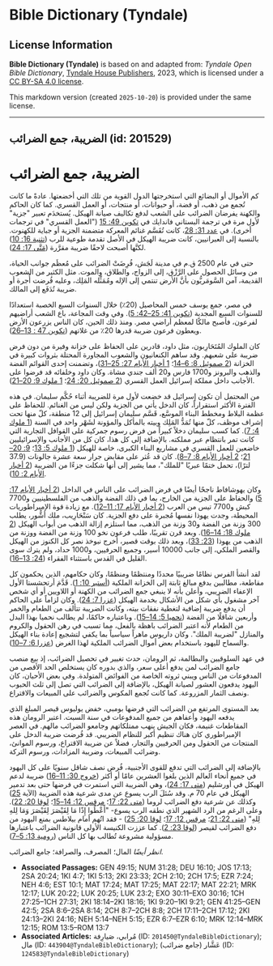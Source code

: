 # Bible Dictionary (Tyndale)

## License Information

**Bible Dictionary (Tyndale)** is based on and adapted from: _Tyndale Open Bible Dictionary_, [Tyndale House Publishers](https://tyndaleopenresources.com/), 2023, which is licensed under a [CC BY-SA 4.0 license](https://creativecommons.org/licenses/by-sa/4.0/legalcode.en).

This markdown version (created `2025-10-20`) is provided under the same license.



--------------------------------

## الضريبة، جمع الضرائب (id: 201529)

الضريبة، جمع الضرائب
====================

كم الأموال أو البضائع التي استخرجتها الدول القوية من تلك التي أخضعتها. عادةً ما كانت تُجمع من ذهب، أو فضة، أو حيوانات، أو منتجات، أو العمل القسري. كما كان الحاكم والكهنة يفرضان الضرائب على الشعب لدفع تكاليف صيانة الهيكل. يُستخدَم تعبير "جزية" لأول مرة في ترجمة البستاني فاندايك في [تكوين 49: 15](https://ref.ly/Gen49:15) ("العمل القسري" في ترجمات أخرى). في [عدد 31: 28](https://ref.ly/Num31:28)، كانت تُقَسَّم غنائم المعركة متضمنة الجزية أو جباية للكهنوت. بالنسبة إلى العبرانيين، كانت ضريبة الهيكل في الأصل تقدمة طوعية للرب ([تثنية 16: 10](https://ref.ly/Deut16:10)) لكنَّها أصبحت لاحقًا ضريبة مقرَّرة ([مَتَّى 17: 24](https://ref.ly/Matt17:24)).

حتى في عام 2500 ق.م في مدينة لَجَش، فُرِضَتْ الضرائب على مُعظَم جوانب الحياة، من وسائل الحصول على الرَّزْق، إلى الزواج، والطلاق، والموت. مثل الكثير من الشعوب القديمة، آمن السَّومَريُّون بأنَّ الأرض تنتمي إلى الإله ومُمَثِّله المَلِك، وعليه فُرضت أُجرة أو ضريبة تُدَفَع إلى المالك.

في مصر، جمع يوسف خمس المحاصيل (20٪) خلال السنوات السبع الخصبة استعدادًا للسنوات السبع المجدبة ([تكوين 41: 25–42: 5](https://ref.ly/Gen41:25-Gen42:5)). وفي وقت المجاعة، باع الشعب أراضيهم لفرعون، فأصبح مالكًا لمعظم أراضي مصر. ومنذ ذلك الحين، كان الناس يزرعون الأرض ويعطون فرعون ضريبة قدرها 20٪ من غلاتهم ([تكوين 47 : 13–26](https://ref.ly/Gen47:13-Gen47:26)).

كان الملوك المُتَحَارِبون، مثل داود، قادرين على الحفاظ على خزانة وفيرة من دون فرض ضريبة على شعبهم. وقد ساهم الكنعانيون والشعوب المجاورة المحتلة بثروات كبيرة في الخزانة ([2 صموئيل 8: 6–14](https://ref.ly/2Sam8:6-2Sam8:14)؛ [1 أخبار الأيام 27: 25–31](https://ref.ly/1Chr27:25-1Chr27:31))، وتضمنت إحدى القوائم الفضة والذهب والبرونز و1700 فارس و20 ألف جندي مشاة. وكان داود وخلفائه قد فرضوا على الأجانب داخل مملكة إسرائيل العمل القسري ([2 صموئيل 20: 24](https://ref.ly/2Sam20:24)؛ [1 ملوك 9: 20–21](https://ref.ly/1Kgs9:20-1Kgs9:21)).

من المحتمل أن تكون إسرائيل قد خضعت لأول مرة للضريبة أثناء حُكَّم سليمان. في هذه الفترة الأكثر استقراراً، كان الدخل يأتي من الجزية ولكن ليس من الغنائم. للحفاظ على عظمة البلاط ومخطط البناء الموسَّع، قَسَّم سليمان إسرائيل إلى 12 منطقة، كلّ منها تحت إشراف موظف، كلّ منها تُمَدُّ المَلِك وبيته بالمأكل والمؤونة لشَهْر واحد في السنة ([1 ملوك 4: 7](https://ref.ly/1Kgs4:7)). كما كسب سليمان دخلاً كبيراً من فرض رسوم جمركية على القوافل التجارية التي كانت تمر بانتظام عبر مملكته. بالإضافة إلى كل هذا، كان كل من الأجانب والإسرائيليين خاضعين للعمل القسري في مشاريع البناء الكبرى، خاصة للهيكل ([1 ملوك 5: 13](https://ref.ly/1Kgs5:13)؛ [9: 20–21](https://ref.ly/1Kgs9:20-1Kgs9:21)؛ [2 أخبار الأيام 8: 7–8](https://ref.ly/2Chr8:7-2Chr8:8)). كان قد عُثر على مقابض جرار سعة عشرة جالونات (37\.9 لترًا)، تحمل ختمًا عبريًا "للملك"، مما يشير إلى أنها شكلت جزءًا من الضريبة ([2 أخبار الأيام 2: 10](https://ref.ly/2Chr2:10)).

وكان يهوشافاط ناجحًا أيضًا في فرض الضرائب على الناس في الداخل ([2 أخبار الأيام 17: 5](https://ref.ly/2Chr17:5)) والحفاظ على الجزية من الخارج، بما في ذلك الفضة والذهب من الفلسطينيين و7700 كبش و7700 تيس من العرب ([2 أخبار الأيام 17: 11–12](https://ref.ly/2Chr17:11-2Chr17:12)). مع زيادة قوة الإمبراطوريات المحيطة، وجدت يهوذا نفسها مُجبرة على دفع الجزية. كان سَنْحَارِيب، ملك أشُّور، يطلب 300 وزنة من الفضة و30 وزنة من الذهب، مما استلزم إزالة الذهب من أبواب الهيكل ([2 ملوك 18: 14–16](https://ref.ly/2Kgs18:14-2Kgs18:16)). وبعد قرن تقريبًا، طلب فرعون نخو 100 وزنة من الفضة ووزنة من الذهب من يهوذا ([23: 33](https://ref.ly/2Kgs23:33))، وبعد ذلك بوقت قصير، أخرج نبوخذ نصر كل الكنوز من الهيكل والقصر الملكي، إلى جانب 10000 أسير، وجميع الحرفيين، و1000 حداد، ولم يترك سوى القليل في القدس باستثناء الفقراء ([24: 13–16](https://ref.ly/2Kgs24:13-2Kgs24:16)).

لقد أنشأ الفرس نظامًا ضريبيًا محددًا ومنتظمًا ومنظمًا، وكان حكامهم، الذين يحكمون كل مقاطعة، مطالبين بدفع مبالغ ثابتة إلى الخزانة الملكية ([أستير 10: 1](https://ref.ly/Esth10:1)). قَدَّمَ أرتحشستا الأول الإعفاء الضريبي، وأعلن بأنه لا ينبغي جمع الضرائب من الكهنة أو اللاويين أو أي شخص آخر مشغول بأي شكل من الأشكال بخدمة الهيكل ([عزرا 7: 24](https://ref.ly/Ezra7:24)). وكان لزاماً على الحاكم أن يدفع ضريبة إضافية لتغطية نفقات بيته، وكانت الضريبة تتألف من الطعام والخمر وأربعين شاقلًا من الفضة ([نحميا 5: 14–15](https://ref.ly/Neh5:14-Neh5:15)). وباعتباره حاكمًا، لم يطالب نحميا بهذا البدل من الطعام لأنه اعتبر الضرائب باهظة بالفعل، مما تسبب في رهن الحقول والكروم والمنازل "لضريبة الملك". وكان داريوس ماهراً سياسياً بما يكفي لتشجيع إعادة بناء الهيكل والسماح لليهود باستخدام بعض أموال الضرائب الملكية لهذا الغرض ([عزرا 6: 7–10](https://ref.ly/Ezra6:7-Ezra6:10)).

في عهد السلوقيين والبطالمة، ثم الرومان، حدث تغيير في تحصيل الضرائب، إذ بيع منصب جامع الضرائب لمن يدفع أعلى سعر، والذي بدوره كان يستخلص الحد الأقصى من المدفوعات من الناس ويبني ثروته الخاصة من الفوائض المتولدة. وفي بعض الأحيان، كان اليهود يدفعون العشور لصيانة الهيكل، بالإضافة إلى الضرائب التي تصل إلى ثلث الحبوب ونصف الثمار المزروعة. كما كانت تُجمع المكوس والضرائب على المبيعات والاقتراع.

بعد المستوى المرتفع من الضرائب التي فرضها بومبي، خفض يوليوس قيصر المبلغ الذي يدفعه اليهود وأعفاهم من جميع المدفوعات في سنة السبت. اعتبر الرومان هذه المقاطعات غنيمة، فكان الجيش ينهب ممتلكاتهم وجامعو الضرائب مالهم. في العصر الإمبراطوري كان هناك تنظيم أكبر للنظام الضريبي. قد فُرضت ضريبة الدخل على المنتجات من الحقول ومن الحرفيين والتجار، فضلاً عن ضريبة الاقتراع، ورسوم الموانئ، وضرائب المبيعات، وضريبة المزادات، ورسوم التركة.

بالإضافة إلى الضرائب التي تدفع للقوى الأجنبية، فُرض نصف شاقل سنويًا على كل اليهود في جميع أنحاء العالم الذين بلغوا العشرين عامًا أو أكثر ([خروج 30: 11–16](https://ref.ly/Exod30:11-Exod30:16)) ضريبة لدعم الهيكل في أورشليم ([متى 17: 24](https://ref.ly/Matt17:24))، وهي الضريبة التي استمرت في فرضها حتى بعد تدمير الهيكل في عام 70 م. وقد سُئلَ الرب يسوع عن مدى شرعية هذه الضريبة (الآية [25](https://ref.ly/Matt17:25)) وكذلك عن شرعية دفع الضرائب لروما ([متى 22: 17](https://ref.ly/Matt22:17)؛ [مرقس 12: 14–15](https://ref.ly/Mark12:14-Mark12:15)؛ [لوقا 20: 22](https://ref.ly/Luke20:22)). وعلى الرغم من الرد الشهير الذي نطقه الرب يسوع\- "أَعْطُوا إِذًا مَا لِقَيْصَرَ لِقَيْصَرَ وَمَا لِلهِ لِلهِ" ([متى 22: 21](https://ref.ly/Matt22:21)؛ [مرقس 12: 17](https://ref.ly/Mark12:17)؛ [لوقا 20: 25](https://ref.ly/Luke20:25)) \- فقد اتُهم أمام بيلاطس بمنع اليهود من دفع الضرائب لقيصر ([لوقا 23: 2](https://ref.ly/Luke23:2)). كما عززت الكنيسة الأولى قانونية الضرائب باعتبارها مسؤولية مشروعة تُطالب بها كل الناس ([رومية 13: 5–7](https://ref.ly/Rom13:5-Rom13:7)).

*انظر أيضًا* المال؛ المصرف، والصرافة؛ جامع الضرائب.

* **Associated Passages:** GEN 49:15; NUM 31:28; DEU 16:10; JOS 17:13; 2SA 20:24; 1KI 4:7; 1KI 5:13; 2KI 23:33; 2CH 2:10; 2CH 17:5; EZR 7:24; NEH 4:6; EST 10:1; MAT 17:24; MAT 17:25; MAT 22:17; MAT 22:21; MRK 12:17; LUK 20:22; LUK 20:25; LUK 23:2; EXO 30:11–EXO 30:16; 1CH 27:25–1CH 27:31; 2KI 18:14–2KI 18:16; 1KI 9:20–1KI 9:21; GEN 41:25–GEN 42:5; 2SA 8:6–2SA 8:14; 2CH 8:7–2CH 8:8; 2CH 17:11–2CH 17:12; 2KI 24:13–2KI 24:16; NEH 5:14–NEH 5:15; EZR 6:7–EZR 6:10; MRK 12:14–MRK 12:15; ROM 13:5–ROM 13:7
* **Associated Articles:** مُرابي، صَيارِفة (ID: `201450@TyndaleBibleDictionary`); مال (ID: `443904@TyndaleBibleDictionary`); عَشَّار (جامع ضرائب) (ID: `124583@TyndaleBibleDictionary`)

